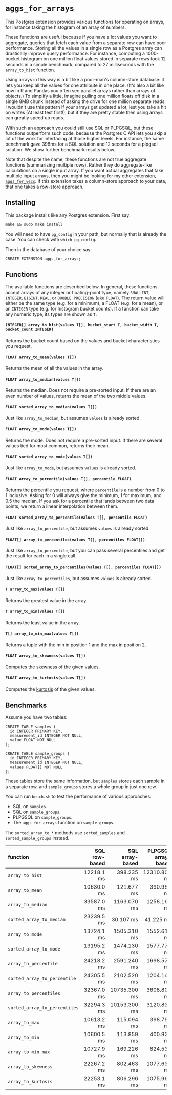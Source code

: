`aggs_for_arrays`
=================

This Postgres extension provides various functions for operating on arrays,
for instance taking the histogram of an array of numbers.

These functions are useful because if you have a lot values you want to aggregate,
queries that fetch each value from a separate row can have poor performance.
Storing all the values in a single row as a Postgres array
can drastically improve query performance.
For instance, computing a 1000-bucket histogram on one million float values
stored in separate rows took 12 seconds in a simple benchmark,
compared to 27 milliseconds with the `array_to_hist` function.

Using arrays in this way is a bit like a poor-man's column-store database:
it lets you keep all the values for one attribute in one place.
(It's also a bit like how in R and Pandas you often see parallel arrays rather than arrays of objects.)
To simplify a little, imagine pulling one million floats off disk in a single 8MB chunk
instead of asking the drive for one million separate reads.
I wouldn't use this pattern if your arrays get updated a lot,
lest you take a hit on writes (At least test first!),
but if they are pretty stable then using arrays can greatly speed up reads.

With such an approach you could still use SQL or PLPGSQL,
but these functions outperform such code,
because the Postgres C API lets you skip a lot of the work
for interfacing at those higher levels.
For instance, the same benchmark gave 398ms for a SQL solution
and 12 seconds for a plpgsql solution.
We show further benchmark results below.

Note that despite the name, these functions are not true aggregate functions
(summarizing multiple rows).
Rather they do aggregate-like calculations on a single input array.
If you want actual aggregates that take multiple input arrays,
then you might be looking for my other extension, [`aggs_for_vecs`](https://github.com/pjungwir/aggs_for_vecs).
If this extension takes a column-store approach to your data, that one takes a row-store approach.

Installing
----------

This package installs like any Postgres extension. First say:

    make && sudo make install

You will need to have `pg_config` in your path,
but normally that is already the case.
You can check with `which pg_config`.

Then in the database of your choice say:

    CREATE EXTENSION aggs_for_arrays;


Functions
---------

The available functions are described below.
In general, these functions accept arrays of any integer or floating-point type,
namely `SMALLINT`, `INTEGER`, `BIGINT`, `REAL`, or `DOUBLE PRECISION` (aka `FLOAT`).
The return value will either be the same type (e.g. for a minimum),
a FLOAT (e.g. for a mean),
or an `INTEGER` type (e.g. for histogram bucket counts).
If a function can take any numeric type,
its types are shown as `T`.

#### `INTEGER[] array_to_hist(values T[], bucket_start T, bucket_width T, bucket_count INTEGER)`

Returns the bucket count based on the values and bucket characteristics you request.

#### `FLOAT array_to_mean(values T[])`

Returns the mean of all the values in the array.

#### `FLOAT array_to_median(values T[])`

Returns the median.
Does not require a pre-sorted input.
If there are an even number of values,
returns the mean of the two middle values.

#### `FLOAT sorted_array_to_median(values T[])`

Just like `array_to_median`, but assumes `values` is already sorted.

#### `FLOAT array_to_mode(values T[])`

Returns the mode.
Does not require a pre-sorted input.
If there are several values tied for most common,
returns their mean.

#### `FLOAT sorted_array_to_mode(values T[])`

Just like `array_to_mode`, but assumes `values` is already sorted.

#### `FLOAT array_to_percentile(values T[], percentile FLOAT)`

Returns the percentile you request,
where `percentile` is a number from 0 to 1 inclusive.
Asking for 0 will always give the minimum,
1 for maximum, and 0.5 the median.
If you ask for a percentile that lands between two data points,
we return a linear interpolation between them.

#### `FLOAT sorted_array_to_percentile(values T[], percentile FLOAT)`

Just like `array_to_percentile`, but assumes `values` is already sorted.

#### `FLOAT[] array_to_percentiles(values T[], percentiles FLOAT[])`

Just like `array_to_percentile`,
but you can pass several percentiles
and get the result for each in a single call.

#### `FLOAT[] sorted_array_to_percentiles(values T[], percentiles FLOAT[])`

Just like `array_to_percentiles`, but assumes `values` is already sorted.

#### `T array_to_max(values T[])`

Returns the greatest value in the array.

#### `T array_to_min(values T[])`

Returns the least value in the array.

#### `T[] array_to_min_max(values T[])`

Returns a tuple with the min in position 1 and the max in position 2.

#### `FLOAT array_to_skewness(values T[])`

Computes the [skewness](http://www.itl.nist.gov/div898/handbook/eda/section3/eda35b.htm)
of the given values.

#### `FLOAT array_to_kurtosis(values T[])`

Computes the [kurtosis](http://www.itl.nist.gov/div898/handbook/eda/section3/eda35b.htm)
of the given values.


Benchmarks
----------

Assume you have two tables:

    CREATE TABLE samples (
      id INTEGER PRIMARY KEY,
      measurement_id INTEGER NOT NULL,
      value FLOAT NOT NULL
    );

    CREATE TABLE sample_groups {
      id INTEGER PRIMARY KEY,
      measurement_id INTEGER NOT NULL,
      values FLOAT[] NOT NULL
    };

These tables store the same information,
but `samples` stores each sample in a separate row,
and `sample_groups` stores a whole group in just one row.

You can run `bench.sh` to test the performance of various approaches:

- SQL on `samples`.
- SQL on `sample_groups`.
- PLPGSQL on `sample_groups`.
- The `aggs_for_arrays` function on `sample_groups`.

The `sorted_array_to_*` methods use `sorted_samples` and `sorted_sample_groups` instead.

| function                      | SQL row-based | SQL array-based | PLPGSQL array-based | `aggs_for_arrays` |
|:------------------------------|--------------:|----------------:|--------------------:|------------------:|
| `array_to_hist`               |    12218.1 ms |      398.235 ms |        12310.800 ms |         26.936 ms |
| `array_to_mean`               |    10630.0 ms |      121.677 ms |          390.983 ms |         25.226 ms |
| `array_to_median`             |    33587.0 ms |     1163.070 ms |         1258.160 ms |         47.996 ms |
| `sorted_array_to_median`      |    23239.5 ms |       30.107 ms |           41.225 ms |         14.835 ms |
| `array_to_mode`               |    13724.1 ms |     1505.310 ms |         1552.610 ms |        201.943 ms |
| `sorted_array_to_mode`        |    13195.2 ms |     1474.130 ms |         1577.770 ms |         45.171 ms |
| `array_to_percentile`         |    24218.2 ms |     2591.240 ms |         1698.570 ms |        179.916 ms |
| `sorted_array_to_percentile`  |    24305.5 ms |     2102.520 ms |         1204.140 ms |         21.947 ms |
| `array_to_percentiles`        |    32367.0 ms |    10735.300 ms |         3608.800 ms |        188.752 ms |
| `sorted_array_to_percentiles` |    32294.3 ms |    10153.300 ms |         3120.830 ms |         22.227 ms |
| `array_to_max`                |    10613.2 ms |      115.094 ms |          398.791 ms |         17.321 ms |
| `array_to_min`                |    10600.5 ms |      113.859 ms |          400.926 ms |         17.204 ms |
| `array_to_min_max`            |    10727.9 ms |      169.226 ms |          824.539 ms |         23.922 ms |
| `array_to_skewness`           |    22267.2 ms |      802.463 ms |         1077.630 ms |        120.925 ms |
| `array_to_kurtosis`           |    22253.1 ms |      806.296 ms |         1075.960 ms |        112.210 ms |

